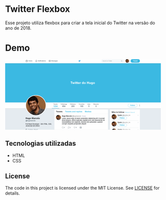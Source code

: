 # Twitter Flexbox

Esse projeto utiliza flexbox para criar a tela inicial do Twitter na versão do ano de 2018.

# Demo

![Twitter Flexbox - Animated gif demo](demo/demo.gif)

## Tecnologias utilizadas
* HTML
* CSS

## License

The code in this project is licensed under the MIT License. See [LICENSE](LICENSE) for details.
